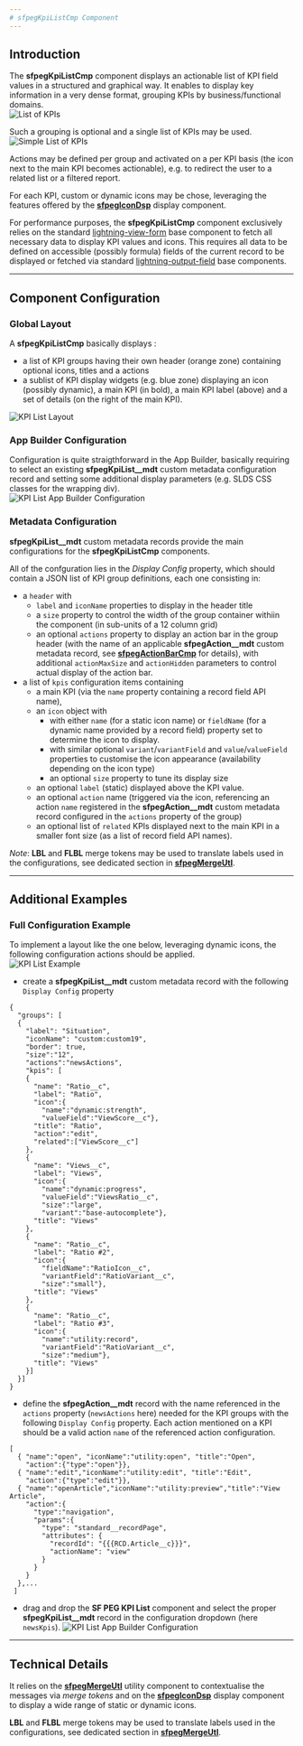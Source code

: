 ```yaml
---
# sfpegKpiListCmp Component
---
```


## Introduction

The **sfpegKpiListCmp** component displays an actionable list of KPI field values in a structured
and graphical way. It enables to display key information in a very dense format, grouping KPIs
by business/functional domains.<br/>
![List of KPIs](/media/sfpegKpis.png)

Such a grouping is optional and a single list of KPIs may be used.<br/>
![Simple List of KPIs](/media/sfpegKpisSingle.png)

Actions may be defined per group and activated on a per KPI basis (the icon next to the main KPI
becomes actionable), e.g. to redirect the user to a related list or a filtered report.

For each KPI, custom or dynamic icons may be chose, leveraging the features offered by the **[sfpegIconDsp](/help/sfpegIconDsp.md)** display component.

For performance purposes, the **sfpegKpiListCmp** component exclusively relies on the standard
[lightning-view-form](https://developer.salesforce.com/docs/component-library/bundle/lightning-record-view-form/documentation)
base component to fetch all necessary data to display KPI values and icons.
This requires all data to be defined on accessible (possibly formula) fields of the current record
to be displayed or fetched via standard
[lightning-output-field](https://developer.salesforce.com/docs/component-library/bundle/lightning-output-field/documentation) base components.

---

## Component Configuration

### Global Layout

A **sfpegKpiListCmp** basically displays :
* a list of KPI groups having their own header (orange zone) containing optional icons, titles and a actions
* a sublist of KPI display widgets (e.g. blue zone) displaying an icon (possibly dynamic), a main KPI (in bold), a main KPI label (above) and a set of details (on the right of the main KPI).

![KPI List Layout](/media/sfpegKpiLayout.png)


### App Builder Configuration

Configuration is quite straigthforward in the App Builder, basically requiring to select an
existing **sfpegKpiList__mdt** custom metadata configuration record and setting some additional
display parameters (e.g. SLDS CSS classes for the wrapping div).<br/>
![KPI List App Builder Configuration](/media/sfpegKpiConfiguration.png)


### Metadata Configuration

**sfpegKpiList__mdt** custom metadata records provide the main configurations for the **sfpegKpiListCmp**
components.

All of the confguration lies in the _Display Config_ property, which should contain a JSON list
of KPI group definitions, each one consisting in:
* a `header` with
    * `label` and `iconName` properties to display in the header title
    * a `size` property to control the width of the group container withiin the component (in sub-units of a 12 column grid)
    * an optional `actions` property to display an action bar in the group header (with the name of an applicable 
    **sfpegAction__mdt** custom metadata record, see **[sfpegActionBarCmp](/help/sfpegActionBarCmp.md)** for details),
    with additional `actionMaxSize` and `actionHidden` parameters to control actual display of the action bar.
* a list of `kpis` configuration items containing
    * a main KPI (via the `name`  property containing a record field API name),
    * an `icon` object with
        * with either `name` (for a static icon name) or `fieldName` (for a dynamic name provided by a record field) property set to determine the icon to display. 
        * with similar optional `variant`/`variantField` and `value`/`valueField` properties to 
        customise the icon appearance (availability depending on the icon type) 
        * an optional `size` property to tune its display size
    * an optional `label` (static) displayed above the KPI value.
    * an optional `action`  name (triggered via the icon, referencing an action `name` registered in 
    the **sfpegAction__mdt** custom metadata record configured in the `actions` property of the group)
    * an optional list of `related` KPIs displayed next to the main KPI in a smaller font size (as
    a list of record field API names).

_Note_: **LBL** and **FLBL** merge tokens may be used to translate labels used in the configurations, see
dedicated section in **[sfpegMergeUtl](/help/sfpegMergeUtl.md)**.

---

## Additional Examples

### Full Configuration Example

To implement a layout like the one below, leveraging dynamic icons, the following configuration
actions should be applied.<br/>
![KPI List Example](/media/sfpegKpiListExample.png)

* create a **sfpegKpiList__mdt** custom metadata record with the following `Display Config` property
```
{
  "groups": [
  {
    "label": "Situation",
    "iconName": "custom:custom19",
    "border": true,
    "size":"12",
    "actions":"newsActions",
    "kpis": [
    {
      "name": "Ratio__c",
      "label": "Ratio",
      "icon":{
        "name":"dynamic:strength",
        "valueField":"ViewScore__c"},
      "title": "Ratio",
      "action":"edit",
      "related":["ViewScore__c"]
    },
    {
      "name": "Views__c",
      "label": "Views",
      "icon":{
        "name":"dynamic:progress",
        "valueField":"ViewsRatio__c",
        "size":"large",
        "variant":"base-autocomplete"},
      "title": "Views"
    },
    {
      "name": "Ratio__c",
      "label": "Ratio #2",
      "icon":{
        "fieldName":"RatioIcon__c",
        "variantField":"RatioVariant__c",
        "size":"small"},
      "title": "Views"
    },
    {
      "name": "Ratio__c",
      "label": "Ratio #3",
      "icon":{
        "name":"utility:record",
        "variantField":"RatioVariant__c",
        "size":"medium"},
      "title": "Views"
    }]
  }]
}
```

* define the **sfpegAction__mdt** record with the name referenced in the `actions` property
(`newsActions` here) needed for the KPI groups with the following `Display Config` property.
Each action mentioned on a KPI should be a valid action `name` of the referenced action configuration.
```
[
  { "name":"open", "iconName":"utility:open", "title":"Open",
    "action":{"type":"open"}},
  { "name":"edit","iconName":"utility:edit", "title":"Edit",
    "action":{"type":"edit"}},
  { "name":"openArticle","iconName":"utility:preview","title":"View Article",
    "action":{
      "type":"navigation",
      "params":{
        "type": "standard__recordPage",
        "attributes": {
          "recordId": "{{{RCD.Article__c}}}",
          "actionName": "view"
        }
      }
    }
  },...
 ]
```

* drag and drop the **SF PEG KPI List** component and select the proper **sfpegKpiList__mdt** record in the configuration dropdown (here `newsKpis`).
![KPI List App Builder Configuration](/media/sfpegKpiConfiguration.png)

---

## Technical Details

It relies on the **[sfpegMergeUtl](/help/sfpegMergeUtl.md)** utility component to contextualise
the messages via _merge tokens_ and on the **[sfpegIconDsp](/help/sfpegIconDsp.md)** display component
to display a wide range of static or dynamic icons.

**LBL** and **FLBL** merge tokens may be used to translate labels used in the configurations, see
dedicated section in **[sfpegMergeUtl](/help/sfpegMergeUtl.md)**.